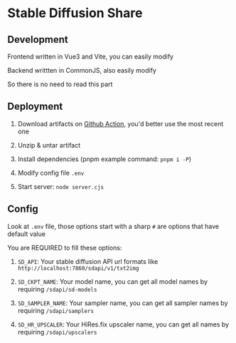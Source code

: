 # Stable Diffusion Share

## Development

Frontend written in Vue3 and Vite, you can easily modify

Backend writtten in CommonJS, also easily modify

So there is no need to read this part

## Deployment

1. Download artifacts on [Github Action](https://github.com/SamuNatsu/stable-diffusion-share/actions), you'd better use the most recent one

2. Unzip & untar artifact

3. Install dependencies (pnpm example command: `pnpm i -P`)

4. Modify config file `.env`

5. Start server: `node server.cjs`

## Config

Look at `.env` file, those options start with a sharp `#` are options that have default value

You are REQUIRED to fill these options:

1. `SD_API`: Your stable diffusion API url formats like `http://localhost:7860/sdapi/v1/txt2img`

2. `SD_CKPT_NAME`: Your model name, you can get all model names by requiring `/sdapi/sd-models`

3. `SD_SAMPLER_NAME`: Your sampler name, you can get all sampler names by requiring `/sdapi/samplers`

4. `SD_HR_UPSCALER`: Your HiRes.fix upscaler name, you can get all names by requiring `/sdapi/upscalers`
